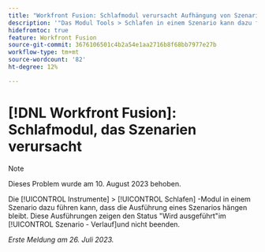 ```yaml
---
title: "Workfront Fusion: Schlafmodul verursacht Aufhängung von Szenarien"
description: '"Das Modul Tools > Schlafen in einem Szenario kann dazu führen, dass die Ausführung eines Szenarios hängen bleibt. Diese Ausführungen zeigen den Status "Wird ausgeführt"im Szenario-Verlauf an und werden nicht beendet."'
hidefromtoc: true
feature: Workfront Fusion
source-git-commit: 3676106501c4b2a54e1aa2716b8f68bb7977e27b
workflow-type: tm+mt
source-wordcount: '82'
ht-degree: 12%

---
```



# [!DNL Workfront Fusion]: Schlafmodul, das Szenarien verursacht

>[!NOTE]
>
>Dieses Problem wurde am 10. August 2023 behoben.

Die [!UICONTROL Instrumente] > [!UICONTROL Schlafen] -Modul in einem Szenario dazu führen kann, dass die Ausführung eines Szenarios hängen bleibt. Diese Ausführungen zeigen den Status &quot;Wird ausgeführt&quot;im [!UICONTROL Szenario - Verlauf]und nicht beenden.

_Erste Meldung am 26. Juli 2023._

